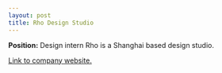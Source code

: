 ```yaml
---
layout: post
title: Rho Design Studio
---
```


**Position:** Design intern
Rho is a Shanghai based design studio.

[Link to company website.](http://www.rho-studio.com)
